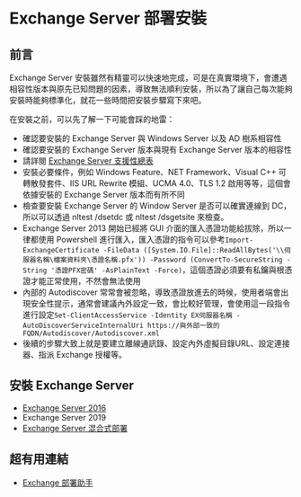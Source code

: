 # Exchange Server 部署安裝

## 前言

Exchange Server 安裝雖然有精靈可以快速地完成，可是在真實環境下，會遭遇相容性版本與原先已知問題的因素，導致無法順利安裝，所以為了讓自己每次能夠安裝時能夠標準化，就花一些時間把安裝步驟寫下來吧。<br>

在安裝之前，可以先了解一下可能會踩的地雷：<br>

- 確認要安裝的 Exchange Server 與 Windows Server 以及 AD 樹系相容性<br>
- 確認要安裝的 Exchange Server 版本與現有 Exchange Server 版本的相容性<br>
- 請詳閱 [Exchange Server 支援性總表](https://learn.microsoft.com/zh-tw/exchange/plan-and-deploy/supportability-matrix?view=exchserver-2016)<br>
- 安裝必要條件，例如 Windows Feature、NET Framework、Visual C++ 可轉散發套件、IIS URL Rewrite 模組、UCMA 4.0、TLS 1.2 啟用等等，這個會依據安裝的 Exchange Server 版本而有所不同<br>
- 檢查要安裝 Exchange Server 的 Window Server 是否可以確實連線到 DC，所以可以透過 nltest /dsetdc 或 nltest /dsgetsite 來檢查。<br>
- Exchange Server 2013 開始已經將 GUI 介面的匯入憑證功能給拔除，所以一律都使用 Powershell 進行匯入，匯入憑證的指令可以參考`Import-ExchangeCertificate -FileData ([System.IO.File]::ReadAllBytes('\\伺服器名稱\檔案資料夾\憑證名稱.pfx')) -Password (ConvertTo-SecureString -String '憑證PFX密碼' -AsPlainText -Force)`，這個憑證必須要有私鑰與根憑證才能正常使用，不然會無法使用<br>
- 內部的 Autodiscover 常常會被忽略，導致憑證放進去的時候，使用者端會出現安全性提示，通常會建議內外設定一致，會比較好管理，會使用這一段指令進行設定`Set-ClientAccessService -Identity EX伺服器名稱 -AutoDiscoverServiceInternalUri https://與外部一致的FQDN/Autodiscover/Autodiscover.xml`<br>
- 後續的步驟大致上就是要建立離線通訊錄、設定內外虛擬目錄URL、設定連接器、指派 Exchange 授權等。<br>

## 安裝 Exchange Server 

- [Exchange Server 2016](/Exchange2016/ex2016.md) <br>
- Exchange Server 2019 <br>
- [Exchange Server 混合式部署](https://github.com/BrianHsing/Exchange-Hybrid-Deployments) <br>

## 超有用連結

- [Exchange 部署助手](https://setup.cloud.microsoft/exchange/deployment-assistant)<br>
